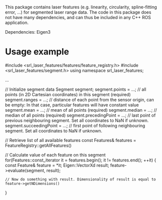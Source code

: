 This package contains laser features (e.g. linearity, circularity, spline-fitting error, ...) for segmented laser range data.
The code in this package does not have many dependencies, and can thus be included in any C++ ROS application.

Dependencies: Eigen3

Usage example
=============

#include <srl_laser_features/features/feature_registry.h>
#include <srl_laser_features/segment.h>
using namespace srl_laser_features;

...

// Initialize segment data
Segment segment; 
segment.points = ...; // all points (in 2D Cartesian coordinates) in this segment (required)
segment.ranges = ...; // distance of each point from the sensor origin, can be empty: In that case, particular features will have constant value
segment.mean = ...;   // mean of all points (required)
segment.median = ...; // median of all points (required)
segment.precedingPoint = ...;  // last point of previous neighbouring segment. Set all coordinates to NaN if unknown.
segment.succeedingPoint = ...; // first point of following neighbouring segment. Set all coordinates to NaN if unknown.

// Retrieve list of all available features
const Features& features = FeatureRegistry::getAllFeatures()

// Calculate value of each feature on this segment
for(Features::const_iterator it = features.begin(); it != features.end(); ++it) {
    const Feature& feature = *it;
    Eigen::VectorXd result;
    feature->evaluate(segment, result);

    // Now do something with result. Dimensionality of result is equal to feature->getNDimensions()
}
